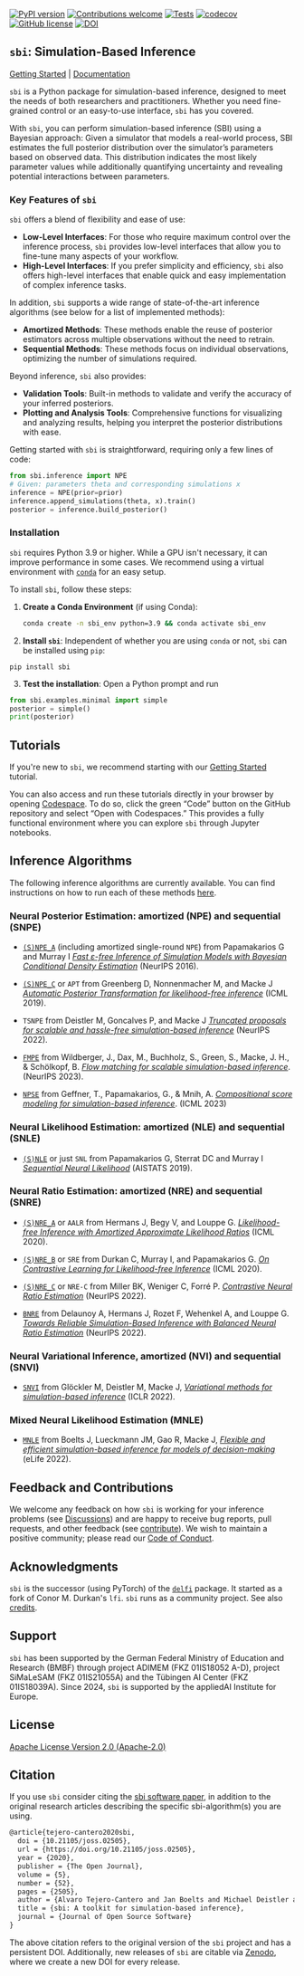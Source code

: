 [![PyPI version](https://badge.fury.io/py/sbi.svg)](https://badge.fury.io/py/sbi)
[![Contributions welcome](https://img.shields.io/badge/contributions-welcome-brightgreen.svg?style=flat)](https://github.com/sbi-dev/sbi/blob/master/CONTRIBUTING.md)
[![Tests](https://github.com/sbi-dev/sbi/workflows/Tests/badge.svg?branch=main)](https://github.com/sbi-dev/sbi/actions)
[![codecov](https://codecov.io/gh/sbi-dev/sbi/branch/main/graph/badge.svg)](https://codecov.io/gh/sbi-dev/sbi)
[![GitHub license](https://img.shields.io/github/license/sbi-dev/sbi)](https://github.com/sbi-dev/sbi/blob/master/LICENSE.txt)
[![DOI](https://joss.theoj.org/papers/10.21105/joss.02505/status.svg)](https://doi.org/10.21105/joss.02505)

## `sbi`: Simulation-Based Inference

[Getting Started](https://sbi-dev.github.io/sbi/latest/tutorials/00_getting_started/) |
[Documentation](https://sbi-dev.github.io/sbi/)

`sbi` is a Python package for simulation-based inference, designed to meet the needs of
both researchers and practitioners. Whether you need fine-grained control or an
easy-to-use interface, `sbi` has you covered.

With `sbi`, you can perform simulation-based inference (SBI) using a Bayesian approach:
Given a simulator that models a real-world process, SBI estimates the full posterior
distribution over the simulator’s parameters based on observed data. This distribution
indicates the most likely parameter values while additionally quantifying uncertainty
and revealing potential interactions between parameters.

### Key Features of `sbi`

`sbi` offers a blend of flexibility and ease of use:

- **Low-Level Interfaces**: For those who require maximum control over the inference
  process, `sbi` provides low-level interfaces that allow you to fine-tune many aspects
  of your workflow.
- **High-Level Interfaces**: If you prefer simplicity and efficiency, `sbi` also offers
  high-level interfaces that enable quick and easy implementation of complex inference
  tasks.

In addition, `sbi` supports a wide range of state-of-the-art inference algorithms (see
below for a list of implemented methods):

- **Amortized Methods**: These methods enable the reuse of posterior estimators across
  multiple observations without the need to retrain.
- **Sequential Methods**: These methods focus on individual observations, optimizing the
  number of simulations required.

Beyond inference, `sbi` also provides:

- **Validation Tools**: Built-in methods to validate and verify the accuracy of your
  inferred posteriors.
- **Plotting and Analysis Tools**: Comprehensive functions for visualizing and analyzing
  results, helping you interpret the posterior distributions with ease.

Getting started with `sbi` is straightforward, requiring only a few lines of code:

```python
from sbi.inference import NPE
# Given: parameters theta and corresponding simulations x
inference = NPE(prior=prior)
inference.append_simulations(theta, x).train()
posterior = inference.build_posterior()
```

### Installation

`sbi` requires Python 3.9 or higher. While a GPU isn't necessary, it can improve
performance in some cases. We recommend using a virtual environment with
[`conda`](https://docs.conda.io/en/latest/miniconda.html) for an easy setup.

To install `sbi`, follow these steps:

1. **Create a Conda Environment** (if using Conda):

   ```bash
   conda create -n sbi_env python=3.9 && conda activate sbi_env
   ```

2. **Install `sbi`**: Independent of whether you are using `conda` or not, `sbi` can be
   installed using `pip`:

  ```commandline
  pip install sbi
  ```

3. **Test the installation**:
Open a Python prompt and run

```python
from sbi.examples.minimal import simple
posterior = simple()
print(posterior)
```

## Tutorials

If you're new to `sbi`, we recommend starting with our [Getting
Started](https://sbi-dev.github.io/sbi/latest/tutorials/00_getting_started/) tutorial.

You can also access and run these tutorials directly in your browser by opening
[Codespace](https://docs.github.com/en/codespaces/overview). To do so, click the green
“Code” button on the GitHub repository and select “Open with Codespaces.” This provides
a fully functional environment where you can explore `sbi` through Jupyter notebooks.

## Inference Algorithms

The following inference algorithms are currently available. You can find instructions on
how to run each of these methods
[here](https://sbi-dev.github.io/sbi/latest/tutorials/16_implemented_methods/).

### Neural Posterior Estimation: amortized (NPE) and sequential (SNPE)

* [`(S)NPE_A`](https://sbi-dev.github.io/sbi/latest/reference/#sbi.inference.trainers.npe.npe_a.NPE_A)
  (including amortized single-round `NPE`) from Papamakarios G and Murray I [_Fast
  ε-free Inference of Simulation Models with Bayesian Conditional Density
  Estimation_](https://proceedings.neurips.cc/paper/2016/hash/6aca97005c68f1206823815f66102863-Abstract.html)
  (NeurIPS 2016).

* [`(S)NPE_C`](https://sbi-dev.github.io/sbi/latest/reference/#sbi.inference.trainers.npe.npe_c.NPE_C)
  or `APT` from Greenberg D, Nonnenmacher M, and Macke J [_Automatic Posterior
  Transformation for likelihood-free inference_](https://arxiv.org/abs/1905.07488) (ICML
  2019).

* `TSNPE` from Deistler M, Goncalves P, and Macke J [_Truncated proposals for scalable
  and hassle-free simulation-based inference_](https://arxiv.org/abs/2210.04815)
  (NeurIPS 2022).

* [`FMPE`](https://sbi-dev.github.io/sbi/latest/reference/#sbi.inference.trainers.fmpe.fmpe.FMPE)
  from Wildberger, J., Dax, M., Buchholz, S., Green, S., Macke, J. H., & Schölkopf, B.
  [_Flow matching for scalable simulation-based
  inference_](https://proceedings.neurips.cc/paper_files/paper/2023/hash/3663ae53ec078860bb0b9c6606e092a0-Abstract-Conference.html).
  (NeurIPS 2023).

* [`NPSE`](https://sbi-dev.github.io/sbi/latest/reference/#sbi.inference.trainers.npse.npse.NPSE) from
  Geffner, T., Papamakarios, G., & Mnih, A. [_Compositional score modeling for
  simulation-based inference_](https://proceedings.mlr.press/v202/geffner23a.html).
  (ICML 2023)

### Neural Likelihood Estimation: amortized (NLE) and sequential (SNLE)

* [`(S)NLE`](https://sbi-dev.github.io/sbi/latest/reference/#sbi.inference.trainers.nle.nle_a.NLE_A)
  or just `SNL` from Papamakarios G, Sterrat DC and Murray I [_Sequential Neural
  Likelihood_](https://arxiv.org/abs/1805.07226) (AISTATS 2019).

### Neural Ratio Estimation: amortized (NRE) and sequential (SNRE)

* [`(S)NRE_A`](https://sbi-dev.github.io/sbi/latest/reference/#sbi.inference.trainers.nre.nre_a.NRE_A)
  or `AALR` from Hermans J, Begy V, and Louppe G. [_Likelihood-free Inference with
  Amortized Approximate Likelihood Ratios_](https://arxiv.org/abs/1903.04057) (ICML
  2020).

* [`(S)NRE_B`](https://sbi-dev.github.io/sbi/latest/reference/#sbi.inference.trainers.nre.nre_b.NRE_B)
  or `SRE` from Durkan C, Murray I, and Papamakarios G. [_On Contrastive Learning for
  Likelihood-free Inference_](https://arxiv.org/abs/2002.03712) (ICML 2020).

* [`(S)NRE_C`](https://sbi-dev.github.io/sbi/latest/reference/#sbi.inference.trainers.nre.nre_c.NRE_C)
  or `NRE-C` from Miller BK, Weniger C, Forré P. [_Contrastive Neural Ratio
  Estimation_](https://arxiv.org/abs/2210.06170) (NeurIPS 2022).

* [`BNRE`](https://sbi-dev.github.io/sbi/latest/reference/#sbi.inference.trainers.nre.bnre.BNRE) from
  Delaunoy A, Hermans J, Rozet F, Wehenkel A, and Louppe G. [_Towards Reliable
  Simulation-Based Inference with Balanced Neural Ratio
  Estimation_](https://arxiv.org/abs/2208.13624) (NeurIPS 2022).


### Neural Variational Inference, amortized (NVI) and sequential (SNVI)

* [`SNVI`](https://sbi-dev.github.io/sbi/latest/reference/#sbi.inference.posteriors.vi_posterior)
  from Glöckler M, Deistler M, Macke J, [_Variational methods for simulation-based
  inference_](https://openreview.net/forum?id=kZ0UYdhqkNY) (ICLR 2022).

### Mixed Neural Likelihood Estimation (MNLE)

* [`MNLE`](https://sbi-dev.github.io/sbi/latest/reference/#sbi.inference.trainers.nle.mnle.MNLE) from
  Boelts J, Lueckmann JM, Gao R, Macke J, [_Flexible and efficient simulation-based
  inference for models of decision-making_](https://elifesciences.org/articles/77220)
  (eLife 2022).

## Feedback and Contributions

We welcome any feedback on how `sbi` is working for your inference problems (see
[Discussions](https://github.com/sbi-dev/sbi/discussions)) and are happy to receive bug
reports, pull requests, and other feedback (see
[contribute](https://sbi-dev.github.io/sbi/latest/contribute/)). We wish to maintain a positive
community; please read our [Code of Conduct](CODE_OF_CONDUCT.md).

## Acknowledgments

`sbi` is the successor (using PyTorch) of the
[`delfi`](https://github.com/mackelab/delfi) package. It started as a fork of Conor M.
Durkan's `lfi`. `sbi` runs as a community project. See also
[credits](https://github.com/sbi-dev/sbi/blob/master/docs/docs/credits.md).

## Support

`sbi` has been supported by the German Federal Ministry of Education and Research (BMBF)
through project ADIMEM (FKZ 01IS18052 A-D), project SiMaLeSAM (FKZ 01IS21055A) and the
Tübingen AI Center (FKZ 01IS18039A). Since 2024, `sbi` is supported by the appliedAI
Institute for Europe.

## License

[Apache License Version 2.0 (Apache-2.0)](https://www.apache.org/licenses/LICENSE-2.0)

## Citation

If you use `sbi` consider citing the [sbi software
paper](https://doi.org/10.21105/joss.02505), in addition to the original research
articles describing the specific sbi-algorithm(s) you are using.

```latex
@article{tejero-cantero2020sbi,
  doi = {10.21105/joss.02505},
  url = {https://doi.org/10.21105/joss.02505},
  year = {2020},
  publisher = {The Open Journal},
  volume = {5},
  number = {52},
  pages = {2505},
  author = {Alvaro Tejero-Cantero and Jan Boelts and Michael Deistler and Jan-Matthis Lueckmann and Conor Durkan and Pedro J. Gonçalves and David S. Greenberg and Jakob H. Macke},
  title = {sbi: A toolkit for simulation-based inference},
  journal = {Journal of Open Source Software}
}
```

The above citation refers to the original version of the `sbi` project and has a
persistent DOI. Additionally, new releases of `sbi` are citable via
[Zenodo](https://zenodo.org/record/3993098), where we create a new DOI for every
release.
